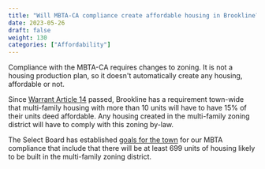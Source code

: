 ```yaml
---
title: "Will MBTA-CA compliance create affordable housing in Brookline?"
date: 2023-05-26
draft: false
weight: 130
categories: ["Affordability"]
---
```

Compliance with the MBTA-CA requires changes to zoning. It is not a housing production plan, so it doesn't automatically create any housing, affordable or not.

Since [Warrant Article 14](/posts/warrant-article-14) passed, Brookline has a requirement town-wide that multi-family housing with more than 10 units will have to have 15% of their units deed affordable. Any housing created in the multi-family zoning district will have to comply with this zoning by-law.

The Select Board has established [goals for the town](/posts/goals-of-the-town) for our MBTA compliance that include that there will be at least 699 units of housing likely to be built in the multi-family zoning district.